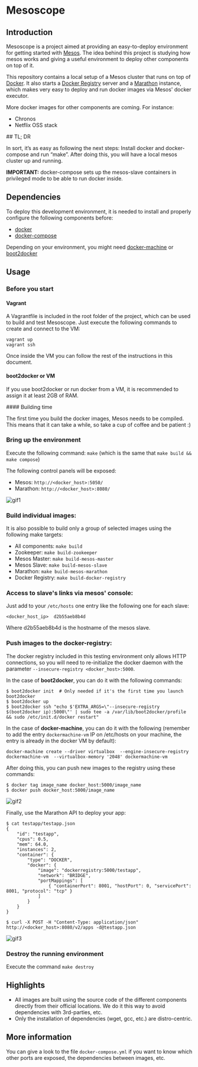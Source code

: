 # Mesoscope

## Introduction

Mesoscope is a project aimed at providing an easy-to-deploy environment
for getting started with [Mesos](http://mesos.apache.org/). The
idea behind this project is studying how mesos works and giving a
useful environment to deploy other components on top of it.

This repository contains a local setup of a Mesos cluster  that runs on top of
[Docker](https://www.docker.com/). It also starts a
[Docker Registry](https://docs.docker.com/registry/) server and a
[Marathon](https://mesosphere.github.io/marathon/) instance, which
makes very easy to deploy and run docker images via Mesos' docker
executor.

More docker images for other components are coming. For instance:
* Chronos
* Netflix OSS stack


## TL; DR

In sort, it’s as easy as following the next steps: Install docker
and docker-compose and run “make”. After doing this, you
will have a local mesos cluster up and running.

**IMPORTANT:** docker-compose sets up the mesos-slave containers
in privileged mode to be able to run docker inside.


## Dependencies

To deploy this development environment, it is needed to install and properly
configure the following components before:
* [docker](https://www.docker.com/)
* [docker-compose](https://docs.docker.com/compose/)

Depending on your environment, you might need 
[docker-machine](https://docs.docker.com/machine/) or 
[boot2docker](http://boot2docker.io)


## Usage

### Before you start

#### Vagrant

A Vagrantfile is included in the root folder of the project, which can be used
to build and test Mesoscope. Just execute the following commands to create and
connect to the VM:

```
vagrant up
vagrant ssh
```

Once inside the VM you can follow the rest of the instructions in this
document.

#### boot2docker or VM

If you use boot2docker or run docker from a VM, it is recommended to assign
it at least 2GB of RAM.

#### Building time

The first time you build the docker images, Mesos needs to be compiled. This
means that it can take a while, so take a cup of coffee and be patient :)

### Bring up the environment

Execute the following command: `make` (which is the same that `make build && make compose`)

The following control panels will be exposed:
* Mesos: `http://<docker_host>:5050/`
* Marathon: `http://<docker_host>:8080/`

![gif1](https://cloud.githubusercontent.com/assets/1223476/9304778/10b268a8-44ec-11e5-9c15-b1d630177516.gif)

### Build individual images:

It is also possible to build only a group of selected images using the
following make targets:
* All components: `make build`
* Zookeeper: `make build-zookeeper`
* Mesos Master: `make build-mesos-master`
* Mesos Slave: `make build-mesos-slave`
* Marathon: `make build-mesos-marathon`
* Docker Registry: `make build-docker-registry`

### Access to slave's links via mesos' console:

Just add to your `/etc/hosts` one entry like the following one for each slave:

```
<docker_host_ip>  d2b55aeb8b4d
```

Where d2b55aeb8b4d is the hostname of the mesos slave.

### Push images to the docker-registry:

The docker registry included in this testing environment only allows HTTP
connections, so you will need to re-initialize the docker daemon with the
parameter `--insecure-registry <docker_host>:5000`.

In the case of **boot2docker**, you can do it with the following commands:

```
$ boot2docker init  # Only needed if it's the first time you launch boot2docker
$ boot2docker up
$ boot2docker ssh "echo $'EXTRA_ARGS=\"--insecure-registry $(boot2docker ip):5000\"' | sudo tee -a /var/lib/boot2docker/profile && sudo /etc/init.d/docker restart"
```

In the case of **docker-machine**, you can do it with the following (remember
to add the entry `dockermachine-vm` IP on /etc/hosts on your machine, the entry
is already in the docker VM by default):

```
docker-machine create --driver virtualbox  --engine-insecure-registry dockermachine-vm  --virtualbox-memory '2048' dockermachine-vm
```

After doing this, you can push new images to the registry using these commands:

```
$ docker tag image_name docker_host:5000/image_name
$ docker push docker_host:5000/image_name
```

![gif2](https://cloud.githubusercontent.com/assets/1223476/9304780/1783a840-44ec-11e5-9cf9-9505c253e556.gif)

Finally, use the Marathon API to deploy your app:

```
$ cat testapp/testapp.json
{
	"id": "testapp",
	"cpus": 0.5,
	"mem": 64.0,
	"instances": 2,
	"container": {
		"type": "DOCKER",
		"docker": {
			"image": "dockerregistry:5000/testapp",
			"network": "BRIDGE",
			"portMappings": [
				{ "containerPort": 8001, "hostPort": 0, "servicePort": 8001, "protocol": "tcp" }
			]
		}
	}
}

$ curl -X POST -H "Content-Type: application/json" http://<docker_host>:8080/v2/apps -d@testapp.json
```

![gif3](https://cloud.githubusercontent.com/assets/1223476/9304784/1b6c38be-44ec-11e5-87e5-693829c410d8.gif)

### Destroy the running environment

Execute the command `make destroy`

## Highlights

* All images are built using the source code of the different components
  directly from their official locations. We do it this way to avoid
  dependencies with 3rd-parties, etc.
* Only the installation of dependencies (wget, gcc, etc.) are distro-centric.

## More information

You can give a look to the file `docker-compose.yml` if you want to know which
other ports are exposed, the dependencies between images, etc.
